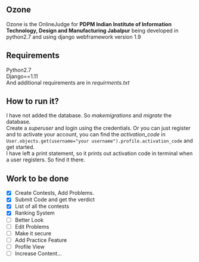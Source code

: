 ## Ozone  
Ozone is the OnlineJudge for **PDPM Indian Institute of Information Technology, Design and Manufacturing Jabalpur** being developed in python2.7 and using django webframework version 1.9  

## Requirements  
Python2.7  
Django==1.11  
And additional requirements are in *requirments.txt*  

## How to run it?  
I have not added the database. So *makemigrations* and *migrate* the database.  
Create a *superuser* and login using the credentials. Or you can just register and to activate your account, you can find the *activation_code* in `User.objects.get(username="your username").profile.activation_code` and get started.  
I have left a print statement, so it prints out activation code in terminal when a user registers. So find it there.  
  
## Work to be done  
- [X] Create Contests, Add Problems.  
- [X] Submit Code and get the verdict  
- [X] List of all the contests  
- [X] Ranking System  
- [ ] Better Look  
- [ ] Edit Problems
- [ ] Make it secure  
- [ ] Add Practice Feature  
- [ ] Profile View  
- [ ] Increase Content...
